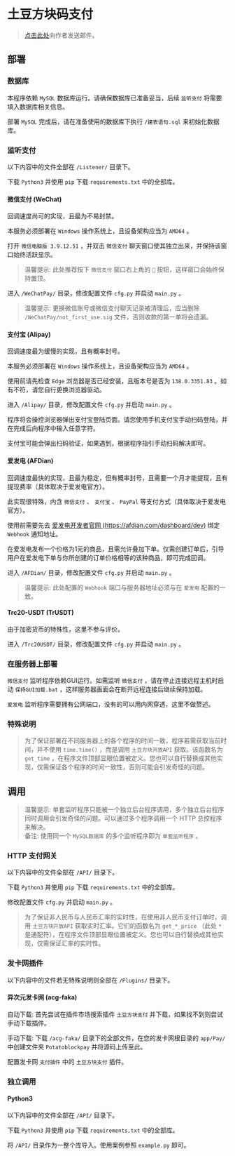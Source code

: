 # 土豆方块码支付

> [点击此处](mailto:gwc1718781342@163.com)向作者发送邮件。  

## 部署

### 数据库

本程序依赖 `MySQL` 数据库运行。请确保数据库已准备妥当，后续 `监听支付` 将需要填入数据库相关信息。  

部署 `MySQL` 完成后，请在准备使用的数据库下执行 `/建表语句.sql` 来初始化数据库。

### 监听支付

以下内容中的文件全部在 `/Listener/` 目录下。  

下载 `Python3` 并使用 `pip` 下载 `requirements.txt` 中的全部库。  

#### 微信支付 (WeChat)

回调速度尚可的实现，且最为不易封禁。  

本服务必须部署在 `Windows` 操作系统上，且设备架构应当为 `AMD64` 。  

打开 `微信电脑版 3.9.12.51` ，并双击 `微信支付` 聊天窗口使其独立出来，并保持该窗口始终活跃显示。  

> 温馨提示: 此处推荐按下 `微信支付` 窗口右上角的 `📌` 按钮，这样窗口会始终保持置顶。  

进入 `/WeChatPay/` 目录，修改配置文件 `cfg.py` 并启动 `main.py` 。  

> 温馨提示: 更换微信账号或微信支付聊天记录被清理后，应当删除 `/WeChatPay/not_first_use.sig` 文件，否则收款的第一单将会遗漏。  

#### 支付宝 (Alipay)

回调速度最为缓慢的实现，且有概率封号。  

本服务必须部署在 `Windows` 操作系统上，且设备架构应当为 `AMD64` 。  

使用前请先检查 `Edge` 浏览器是否已经安装，且版本号是否为 `138.0.3351.83` 。如有不符，请您自行更换浏览器驱动。  

进入 `/Alipay/` 目录，修改配置文件 `cfg.py` 并启动 `main.py` 。  

程序将会操控浏览器弹出支付宝登陆页面。请您使用手机支付宝手动扫码登陆，并在完成后向程序中输入任意字符。  

支付宝可能会弹出扫码验证，如果遇到，根据程序指引手动扫码解决即可。  

#### 爱发电 (AFDian)

回调速度最快的实现，且最为稳定，但有概率封号，且需要一个月才能提现，且有提现费率（具体取决于爱发电官方）。  

此实现很特殊，内含 `微信支付` 、 `支付宝` 、 `PayPal` 等支付方式（具体取决于爱发电官方）。  

使用前需要先去 [爱发电开发者官网 (https://afdian.com/dashboard/dev)](https://afdian.com/dashboard/dev) 绑定 `Webhook` 通知地址。  

在爱发电发布一个价格为1元的商品，且需允许叠加下单。仅需创建订单后，引导用户在爱发电下单与你所创建的订单价格相等的该种商品，即可完成回调。  

进入 `/AFDian/` 目录，修改配置文件 `cfg.py` 并启动 `main.py` 。  

> 温馨提示: 此处配置的 `Webhook` 端口与服务器地址必须与在 `爱发电` 配置的一致。  

#### Trc20-USDT (TrUSDT)

由于加密货币的特殊性，这里不参与评价。  

进入 `/Trc20USDT/` 目录，修改配置文件 `cfg.py` 并启动 `main.py` 。  

### 在服务器上部署

`微信支付` 监听程序依赖GUI运行。如需监听 `微信支付` ，请在停止连接远程主机时启动 `保持GUI加载.bat` ，这样服务器画面会在断开远程连接后继续保持加载。  

`爱发电` 监听程序需要拥有公网端口，没有的可以用内网穿透，这里不做赘述。  

### 特殊说明

>为了保证部署在不同服务器上的各个程序的时间一致，程序若需获取当前时间，并不使用 `time.time()` ，而是调用 `土豆方块开放API` 获取。该函数名为 `get_time` ，在程序文件顶部显眼位置被定义。您也可以自行替换成其他实现，仅需保证各个程序的时间一致性，否则可能会引发奇怪的问题。  

## 调用

> 温馨提示: 单套监听程序只能被一个独立后台程序调用，多个独立后台程序同时调用会引发奇怪的问题。可以通过多个程序调用一个 HTTP 总控程序来解决。  
备注: 使用同一个 `MySQL数据库` 的多个监听程序即为 `单套监听程序` 。  

### HTTP 支付网关

以下内容中的文件全部在 `/API/` 目录下。  

下载 `Python3` 并使用 `pip` 下载 `requirements.txt` 中的全部库。  

修改配置文件 `cfg.py` 并启动 `main.py` 。  

>为了保证非人民币与人民币汇率的实时性，在使用非人民币支付订单时，调用 `土豆方块开放API` 获取实时汇率。它们的函数名为 `get_*_price` （此处 `*` 是通配符），在程序文件顶部显眼位置被定义。您也可以自行替换成其他实现，仅需保证汇率的实时性。  

### 发卡网插件

以下内容中的文件若无特殊说明则全部在 `/Plugins/` 目录下。  

#### 异次元发卡网 (acg-faka)

自动下载: 首先尝试在插件市场搜索插件 `土豆方块支付` 并下载，如果找不到则尝试手动下载插件。  

手动下载: 下载 `/acg-faka/` 目录下的全部文件，在您的发卡网根目录的 `app/Pay/` 中创建文件夹 `Potatoblockpay` 并将源码上传至此。  

配置发卡网 `支付插件` 中的 `土豆方块支付` 插件。  

### 独立调用

#### Python3

以下内容中的文件全部在 `/API/` 目录下。  

下载 `Python3` 并使用 `pip` 下载 `requirements.txt` 中的全部库。  

将 `/API/` 目录作为一整个库导入。使用案例参照 `example.py` 即可。  
